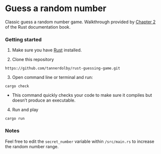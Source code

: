 # Guess a random number
Classic guess a random number game. Walkthrough provided by [Chapter 2](https://doc.rust-lang.org/book/ch02-00-guessing-game-tutorial.html) of the Rust documentation book.

### Getting started
1. Make sure you have [Rust](https://rustup.rs/) installed.

2. Clone this repository
```
https://github.com/tannerdolby/rust-guessing-game.git
```
3. Open command line or terminal and run:
```
cargo check
```
- This command quickly checks your code to make sure it compiles but doesn’t produce an executable.
4. Run and play
```
cargo run
```

### Notes
Feel free to edit the `secret_number` variable within `/src/main.rs` to increase the random number range.
